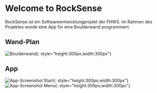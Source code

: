 # Welcome to RockSense

RockSense ist ein Softwareentwicklungprojekt der FHWS.
Im Rahmen des Projektes wurde eine App für eine Boulderwand programmiert.

## Wand-Plan
![Boulderwand](../img/wall.png){: style="height:300px;width:300px"}
<!--insert Image--> 

## App
![App-Screenshot Start](../img/appstart.jpg){: style="height:300px;width:300px"}
![App-Screenshot Menu](../img/wall.png){: style="height:300px;width:300px"}
